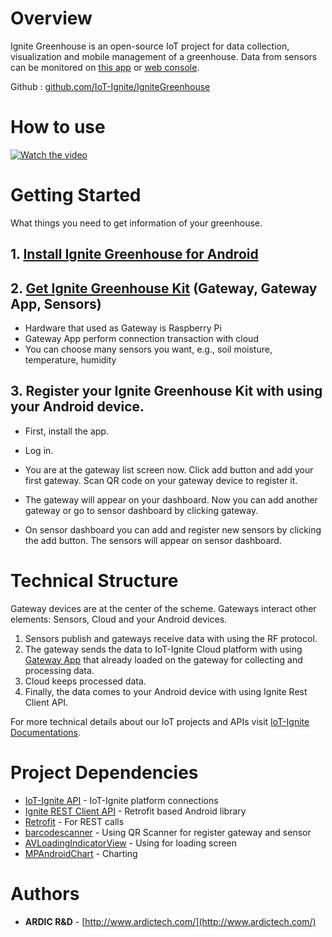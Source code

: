 # Overview

Ignite Greenhouse is an open-source IoT project for data collection, visualization and mobile management of a greenhouse. Data from sensors can be monitored on [this app](https://github.com/IoT-Ignite/IgniteGreenhouse/releases) or [web console](http://ignitegreenhouse.com/).

Github : [github.com/IoT-Ignite/IgniteGreenhouse](https://github.com/IoT-Ignite/IgniteGreenhouse)

# How to use

[![Watch the video](http://img.youtube.com/vi/w6tWYsvksHo/0.jpg)](https://www.youtube.com/watch?v=w6tWYsvksHo&feature=youtu.be)

# Getting Started

What things you need to get information of your greenhouse.

## 1. [Install Ignite Greenhouse for Android](https://github.com/IoT-Ignite/IgniteGreenhouse/releases)

## 2. [Get Ignite Greenhouse Kit](https://www.iot-ignite.com/contact) (Gateway, Gateway App, Sensors)
   * Hardware that used as Gateway is Raspberry Pi
   * Gateway App perform connection transaction with cloud
   * You can choose many sensors you want, e.g., soil moisture, temperature, humidity

## 3. Register your Ignite Greenhouse Kit with using your Android device.

* First, install the app.

* Log in.

* You are at the gateway list screen now. Click add button and add your first gateway. Scan QR code on your gateway device to register it.

* The gateway will appear on your dashboard. Now you can add another gateway or go to sensor dashboard by clicking gateway.

* On sensor dashboard you can add and register new sensors by clicking the add button. The sensors will appear on sensor dashboard.

# Technical Structure

Gateway devices are at the center of the scheme. Gateways interact other elements: Sensors, Cloud and your Android devices.

1. Sensors publish and gateways receive data with using the RF protocol.
2. The gateway sends the data to IoT-Ignite Cloud platform with using [Gateway App](https://github.com/IoT-Ignite/IgniteGreenhouseGateway/releases/tag/v1.0.0) that already loaded on the gateway for collecting and processing data.
3. Cloud keeps processed data.
4. Finally, the data comes to your Android device with using Ignite Rest Client API.

For more technical details about our IoT projects and APIs visit [IoT-Ignite Documentations](https://devzone.iot-ignite.com/documents).

# Project Dependencies

* [IoT-Ignite API](https://devzone.iot-ignite.com/documents) - IoT-Ignite platform connections
* [Ignite REST Client API](https://github.com/IoT-Ignite/IgniteRestClientLibrary) - Retrofit based Android library
* [Retrofit](http://square.github.io/retrofit/) - For REST calls
* [barcodescanner](https://github.com/dm77/barcodescanner) - Using QR Scanner for register gateway and sensor
* [AVLoadingIndicatorView](https://github.com/81813780/AVLoadingIndicatorView) - Using for loading screen
* [MPAndroidChart](https://github.com/PhilJay/MPAndroidChart) - Charting

# Authors

* **ARDIC R&D** - [http://www.ardictech.com/](http://www.ardictech.com/)


